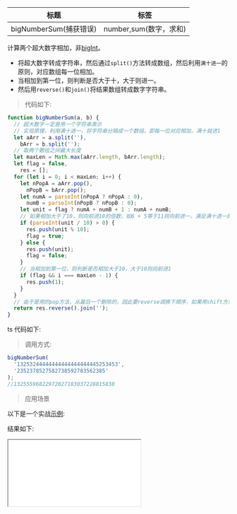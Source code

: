 | 标题                   | 标签                   |
| ---------------------- | ---------------------- |
| bigNumberSum(捕获错误) | number,sum(数字，求和) |

计算两个超大数字相加，非[bigInt](https://developer.mozilla.org/zh-CN/docs/Web/JavaScript/Reference/Global_Objects/BigInt)。

- 将超大数字转成字符串，然后通过`split()`方法转成数组，然后利用`满十进一`的原则，对应数组每一位相加。
- 当相加到第一位，则判断是否大于十，大于则进一。
- 然后用`reverse()`和`join()`将结果数组转成数字字符串。

> 代码如下:

```js
function bigNumberSum(a, b) {
  // 超大数字一定是用一个字符串表示
  // 实现原理，利用满十进一，将字符串分隔成一个数组，即每一位对应相加，满十就进1
  let aArr = a.split(''),
    bArr = b.split('');
  // 取两个数组之间最大长度
  let maxLen = Math.max(aArr.length, bArr.length);
  let flag = false,
    res = [];
  for (let i = 0; i < maxLen; i++) {
    let nPopA = aArr.pop(),
      nPopB = bArr.pop();
    let numA = parseInt(nPopA ? nPopA : 0),
      numB = parseInt(nPopB ? nPopB : 0);
    let unit = flag ? numA + numB + 1 : numA + numB;
    // 如果相加大于了10，则向前进10的倍数，如6 + 5等于11则向前进一，满足满十进一的原则
    if (parseInt(unit / 10) > 0) {
      res.push(unit % 10);
      flag = true;
    } else {
      res.push(unit);
      flag = false;
    }
    // 当相加到第一位，则判断是否相加大于10，大于10则向前进1
    if (flag && i === maxLen - 1) {
      res.push(1);
    }
  }
  // 由于是用的pop方法，从最后一个删除的，因此要reverse调换下顺序，如果用shift方法的话，则不用调用reverse
  return res.reverse().join('');
}
```

ts 代码如下:

<div class="code-editor" data-url="codes/javascript/ts/big-number-sum.ts" data-language="typescript"></div>

> 调用方式:

```js
bigNumberSum(
  '13253244444444444444444445253453',
  '2352378527582738592783562385'
);
//13255596822972027183037228815838
```

> 应用场景

以下是一个实战<a href="codes/javascript/html/big-number-sum.html" target="_blank" rel="noopener noreferrer">示例</a>:

<div class="code-editor" data-url="codes/javascript/html/big-number-sum.html" data-language="html"></div>

结果如下:

<iframe src="codes/javascript/html/big-number-sum.html"></iframe>
